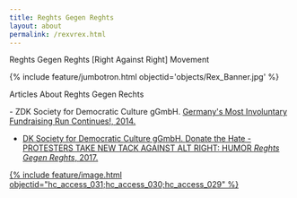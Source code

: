 ```yaml
---
title: Reghts Gegen Reghts
layout: about
permalink: /rexvrex.html
---
```


<p class="page-header">Reghts Gegen Reghts [Right Against Right] Movement</p>

{% include feature/jumbotron.html objectid='objects/Rex_Banner.jpg' %}

<p class="lead">Articles About Reghts Gegen Rechts</p>
- ZDK Society for Democratic Culture gGmbH. <a href="https://rechtsgegenrechts.de/?fbclid=IwZXh0bgNhZW0CMTAAAR3xPJ1v3tC_1ZCwJghEwpSM_w40b8zLKkatc06cICjwrK5h11Ev5ulyNWY_aem_OCv-4pLCy-2_-Ry56Fjn8Q"> Germany's Most Involuntary Fundraising Run Continues!, 2014.

- DK Society for Democratic Culture gGmbH. <a href="https://rechtsgegenrechts.de/donate-the-hate/"> Donate the Hate - PROTESTERS TAKE NEW TACK AGAINST ALT RIGHT: HUMOR *Reghts Gegen Reghts*, 2017.

{% include feature/image.html objectid="hc_access_031;hc_access_030;hc_access_029" %}